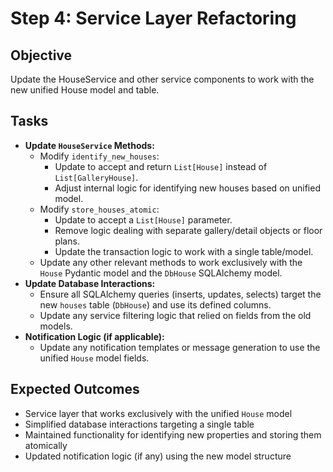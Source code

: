 # Step 4: Service Layer Refactoring

## Objective
Update the HouseService and other service components to work with the new unified House model and table.

## Tasks

*   **Update `HouseService` Methods:**
    *   Modify `identify_new_houses`:
        *   Update to accept and return `List[House]` instead of `List[GalleryHouse]`.
        *   Adjust internal logic for identifying new houses based on unified model.
    *   Modify `store_houses_atomic`:
        *   Update to accept a `List[House]` parameter.
        *   Remove logic dealing with separate gallery/detail objects or floor plans.
        *   Update the transaction logic to work with a single table/model.
    *   Update any other relevant methods to work exclusively with the `House` Pydantic model and the `DbHouse` SQLAlchemy model.
*   **Update Database Interactions:**
    *   Ensure all SQLAlchemy queries (inserts, updates, selects) target the new `houses` table (`DbHouse`) and use its defined columns.
    *   Update any service filtering logic that relied on fields from the old models.
*   **Notification Logic (if applicable):**
    *   Update any notification templates or message generation to use the unified `House` model fields.

## Expected Outcomes
- Service layer that works exclusively with the unified `House` model
- Simplified database interactions targeting a single table
- Maintained functionality for identifying new properties and storing them atomically
- Updated notification logic (if any) using the new model structure 